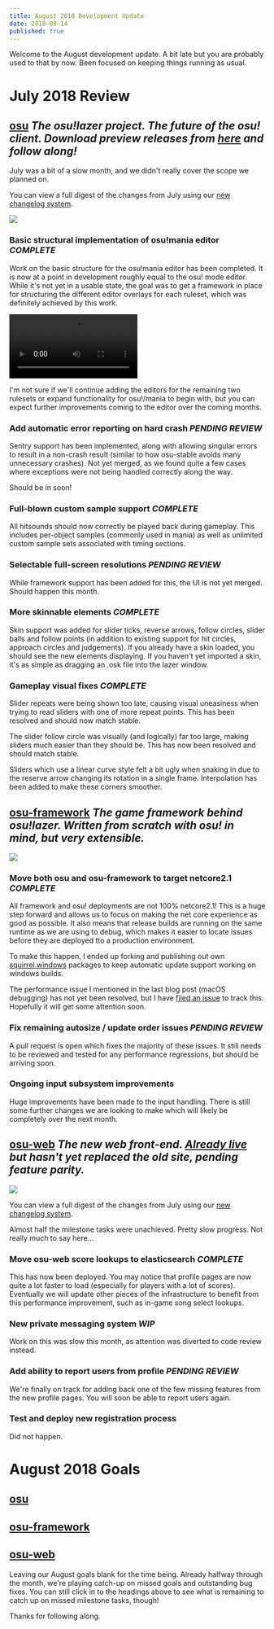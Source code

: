 ```yaml
---
title: August 2018 Development Update
date: 2018-08-14
published: true
---
```


Welcome to the August development update. A bit late but you are probably used to that by now. Been focused on keeping things running as usual.

# July 2018 Review

## [osu](https://github.com/ppy/osu) *The osu!lazer project. The future of the osu! client. Download preview releases from [here](https://github.com/ppy/osu/releases) and follow along!*

July was a bit of a slow month, and we didn't really cover the scope we planned on. 

You can view a full digest of the changes from July using our [new changelog system](https://osu.ppy.sh/home/changelog/?stream=lazer&from=2018.701.0&to=2018.801.0).

![](https://puu.sh/B8x5k/dc5a6db5e9.png)

### Basic structural implementation of osu!mania editor *COMPLETE*

Work on the basic structure for the osu!mania editor has been completed. It is now at a point in development roughly equal to the osu! mode editor. While it's not yet in a usable state, the goal was to get a framework in place for structuring the different editor overlays for each ruleset, which was definitely achieved by this work.

<video width="50%" controls autoplay loop src="https://puu.sh/BdOeb/8dd164f81a.mp4"></video>

I'm not sure if we'll continue adding the editors for the remaining two rulesets or expand functionality for osu!/mania to begin with, but you can expect further improvements coming to the editor over the coming months.

### Add automatic error reporting on hard crash *PENDING REVIEW*

Sentry support has been implemented, along with allowing singular errors to result in a non-crash result (similar to how osu-stable avoids many unnecessary crashes). Not yet merged, as we found quite a few cases where exceptions were not being handled correctly along the way.

Should be in soon!

### Full-blown custom sample support *COMPLETE*

All hitsounds should now correctly be played back during gameplay. This includes per-object samples (commonly used in mania) as well as unlimited custom sample sets associated with timing sections.

### Selectable full-screen resolutions *PENDING REVIEW*

While framework support has been added for this, the UI is not yet merged. Should happen this month.

### More skinnable elements *COMPLETE*

Skin support was added for slider ticks, reverse arrows, follow circles, slider balls and follow points (in addition to existing support for hit circles, approach circles and judgements). If you already have a skin loaded, you should see the new elements displaying. If you haven't yet imported a skin, it's as simple as dragging an .osk file into the lazer window.

### Gameplay visual fixes *COMPLETE*

Slider repeats were being shown too late, causing visual uneasiness when trying to read sliders with one of more repeat points. This has been resolved and should now match stable.

The slider follow circle was visually (and logically) far too large, making sliders much easier than they should be. This has now been resolved and should match stable.

Sliders which use a linear curve style felt a bit ugly when snaking in due to the reserve arrow changing its rotation in a single frame. Interpolation has been added to make these corners smoother.

## [osu-framework](https://github.com/ppy/osu-framework) *The game framework behind osu!lazer. Written from scratch with osu! in mind, but very extensible.*

![](https://puu.sh/B8x90/25671ca3ba.png)

### Move both osu and osu-framework to target netcore2.1 *COMPLETE*

All framework and osu! deployments are not 100% netcore2.1! This is a huge step forward and allows us to focus on making the net core experience as good as possible. It also means that release builds are running on the same runtime as we are using to debug, which makes it easier to locate issues before they are deployed tto a production environment.

To make this happen, I ended up forking and publishing out own [squirrel.windows](https://www.nuget.org/packages/ppy.squirrel.windows/) packages to keep automatic update support working on windows builds.

The performance issue I mentioned in the last blog post (macOS debugging) has not yet been resolved, but I have [filed an issue](https://github.com/dotnet/coreclr/issues/18705) to track this. Hopefully it will get some attention soon.

### Fix remaining autosize / update order issues *PENDING REVIEW*

A pull request is open which fixes the majority of these issues. It still needs to be reviewed and tested for any performance regressions, but should be arriving soon.

### Ongoing input subsystem improvements

Huge improvements have been made to the input handling. There is still some further changes we are looking to make which will likely be completely over the next month.

## [osu-web](https://github.com/ppy/osu-web) *The new web front-end. [Already live](https://osu.ppy.sh/home) but hasn't yet replaced the old site, pending feature parity.*

![](https://puu.sh/B8xm7/3efcc0e1d5.png)

You can view a full digest of the changes from July using our [new changelog system](https://osu.ppy.sh/home/changelog/?stream=web&from=2018.701.0&to=2018.801.0).

Almost half the milestone tasks were unachieved. Pretty slow progress. Not really much to say here...

### Move osu-web score lookups to elasticsearch *COMPLETE*

This has now been deployed. You may notice that profile pages are now quite a lot faster to load (especially for players with a lot of scores). Eventually we will update other pieces of the infrastructure to benefit from this performance improvement, such as in-game song select lookups.

### New private messaging system *WIP*

Work on this was slow this month, as attention was diverted to code review instead.

### Add ability to report users from profile *PENDING REVIEW*

We're finally on track for adding back one of the few missing features from the new profile pages. You will soon be able to report users again.

### Test and deploy new registration process

Did not happen.

# August 2018 Goals

## [osu](https://github.com/ppy/osu/milestone/38)

## [osu-framework](https://github.com/ppy/osu-framework/milestone/15)

## [osu-web](https://github.com/ppy/osu-web/milestone/15)

Leaving our August goals blank for the time being. Already halfway through the month, we're playing catch-up on missed goals and outstanding bug fixes. You can still click in to the headings above to see what is remaining to catch up on missed milestone tasks, though!

Thanks for following along.